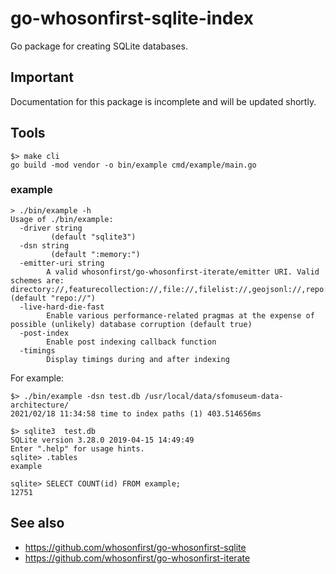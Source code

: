 # go-whosonfirst-sqlite-index

Go package for creating SQLite databases.

## Important

Documentation for this package is incomplete and will be updated shortly.

## Tools

```
$> make cli
go build -mod vendor -o bin/example cmd/example/main.go
```

### example

```
> ./bin/example -h
Usage of ./bin/example:
  -driver string
    	 (default "sqlite3")
  -dsn string
    	 (default ":memory:")
  -emitter-uri string
    	A valid whosonfirst/go-whosonfirst-iterate/emitter URI. Valid schemes are: directory://,featurecollection://,file://,filelist://,geojsonl://,repo://. (default "repo://")
  -live-hard-die-fast
    	Enable various performance-related pragmas at the expense of possible (unlikely) database corruption (default true)
  -post-index
    	Enable post indexing callback function
  -timings
    	Display timings during and after indexing
```

For example:

```
$> ./bin/example -dsn test.db /usr/local/data/sfomuseum-data-architecture/
2021/02/18 11:34:58 time to index paths (1) 403.514656ms

$> sqlite3  test.db 
SQLite version 3.28.0 2019-04-15 14:49:49
Enter ".help" for usage hints.
sqlite> .tables
example

sqlite> SELECT COUNT(id) FROM example;
12751
```

## See also

* https://github.com/whosonfirst/go-whosonfirst-sqlite
* https://github.com/whosonfirst/go-whosonfirst-iterate
